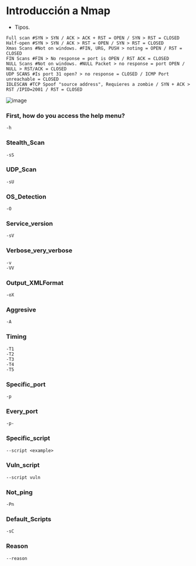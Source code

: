# Introducción a Nmap
- Tipos.
```
Full scan #SYN > SYN / ACK > ACK + RST = OPEN / SYN > RST = CLOSED
Half-open #SYN > SYN / ACK > RST = OPEN / SYN > RST = CLOSED
Xmas Scans #Not on windows. #FIN, URG, PUSH > noting = OPEN / RST = CLOSED
FIN Scans #FIN > No response = port is OPEN / RST ACK = CLOSED
NULL Scans #Not on windows. #NULL Packet > no response = port OPEN / NULL > RST/ACK = CLOSED
UDP SCANS #Is port 31 open? > no response = CLOSED / ICMP Port unreachable = CLOSED
IDLESCAN #TCP Spoof "source address", Requieres a zombie / SYN + ACK > RST /IPID=2001 / RST = CLOSED
```
![image](https://user-images.githubusercontent.com/64669644/88861481-579c9780-d1fe-11ea-845d-b3e381862c6d.png)

### First, how do you access the help menu?
```
-h
```
### Stealth_Scan
```
-sS
```
### UDP_Scan
```
-sU
```
### OS_Detection
```
-O
```
### Service_version 
```
-sV
```
### Verbose_very_verbose
```
-v
-VV
```
### Output_XMLFormat
```
-oX
```
### Aggresive
```
-A
```
### Timing 
```
-T1
-T2
-T3
-T4
-T5
```
### Specific_port
```
-p
```
### Every_port
```
-p-
```
### Specific_script
```
--script <example>
```
### Vuln_script
```
--script vuln
```
### Not_ping
```
-Pn
```
### Default_Scripts
```
-sC
```
### Reason
```
--reason
```
